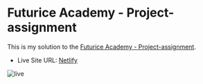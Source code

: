 # Futurice Academy - Project-assignment

This is my solution to the [Futurice Academy - Project-assignment](https://www.frontendmentor.io/challenges/github-user-search-app-Q09YOgaH6).

- Live Site URL: [Netlify](https://futurice-academy-project-assignment.netlify.app/)

![live](https://i.imgur.com/qzE9ASe.gif)
